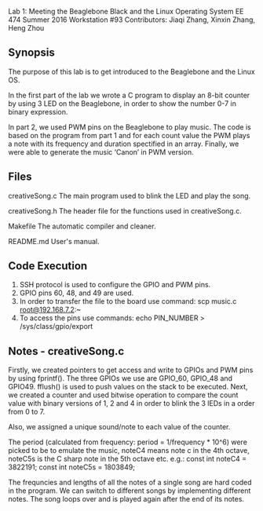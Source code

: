 Lab 1: Meeting the Beaglebone Black and the Linux
Operating System
EE 474 Summer 2016
Workstation #93
Contributors: Jiaqi Zhang, Xinxin Zhang, Heng Zhou

## Synopsis

The purpose of this lab is to get introduced to the Beaglebone and the Linux OS.

In the first part of the lab we wrote a C program to display an 8-bit counter
by using 3 LED on the Beaglebone, in order to show the number 0-7 in binary expression. 

In part 2, we used PWM pins on the Beaglebone to play music. 
The code is based on the program from part 1 and for each count value the PWM plays a
note with its frequency and duration spectified in an array. Finally, we were able to 
generate the music ‘Canon’ in PWM version.

## Files
creativeSong.c
    The main program used to blink the LED and play the song.

creativeSong.h
    The header file for the functions used in creativeSong.c.

Makefile
    The automatic compiler and cleaner.

README.md
    User's manual.

## Code Execution
1. SSH protocol is used to configure the GPIO and PWM pins.
2. GPIO pins 60, 48, and 49 are used.
3. In order to transfer the file to the board use command:
	scp music.c root@192.168.7.2:~
4. To access the pins use commands:
	echo PIN_NUMBER > /sys/class/gpio/export
	
## Notes - creativeSong.c
Firstly, we created pointers to get access and write to GPIOs and PWM pins by using fprintf(). The three GPIOs 
we use are GPIO_60, GPIO_48 and GPIO49. fflush() is used to push values on the stack to be executed. Next, we 
created a counter and used bitwise operation to compare the count value with binary versions of 1, 2 and 4 in 
order to blink the 3 lEDs in a order from 0 to 7. 

Also, we assigned a unique sound/note to each value of the counter.

The period (calculated from frequency: period = 1/frequency * 10^6) were picked to be to emulate the music,
noteC4 means note c in the 4th octave, noteC5s is the C sharp note in the 5th octave etc.
e.g.: 
    const int noteC4  = 3822191;
	const int noteC5s = 1803849;

The frequncies and lengths of all the notes of a single song are hard coded in the program.	We can switch to 
different songs by implementing different notes. The song loops over and is played again after the end of its 
notes.







